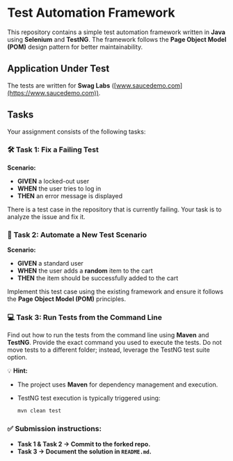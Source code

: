 # Test Automation Framework  

This repository contains a simple test automation framework written in **Java** using **Selenium** and **TestNG**. The framework follows the **Page Object Model (POM)** design pattern for better maintainability.  

## Application Under Test  
The tests are written for **Swag Labs** ([www.saucedemo.com](https://www.saucedemo.com)).  

## Tasks  
Your assignment consists of the following tasks:  

### 🛠 Task 1: Fix a Failing Test  
**Scenario:**  
- **GIVEN** a locked-out user  
- **WHEN** the user tries to log in  
- **THEN** an error message is displayed  

There is a test case in the repository that is currently failing. Your task is to analyze the issue and fix it.  

### 📝 Task 2: Automate a New Test Scenario  
**Scenario:**  
- **GIVEN** a standard user  
- **WHEN** the user adds a **random** item to the cart  
- **THEN** the item should be successfully added to the cart  

Implement this test case using the existing framework and ensure it follows the **Page Object Model (POM)** principles.  

### 💻 Task 3: Run Tests from the Command Line  
Find out how to run the tests from the command line using **Maven** and **TestNG**. Provide the exact command you used to execute the tests. Do not move tests to a different folder; instead, leverage the TestNG test suite option.

💡 **Hint:**  
- The project uses **Maven** for dependency management and execution.  
- TestNG test execution is typically triggered using:  

  ```sh
  mvn clean test

### ✅ Submission instructions:  
- **Task 1 & Task 2 → Commit to the forked repo.**  
- **Task 3 → Document the solution in `README.md`.**  
